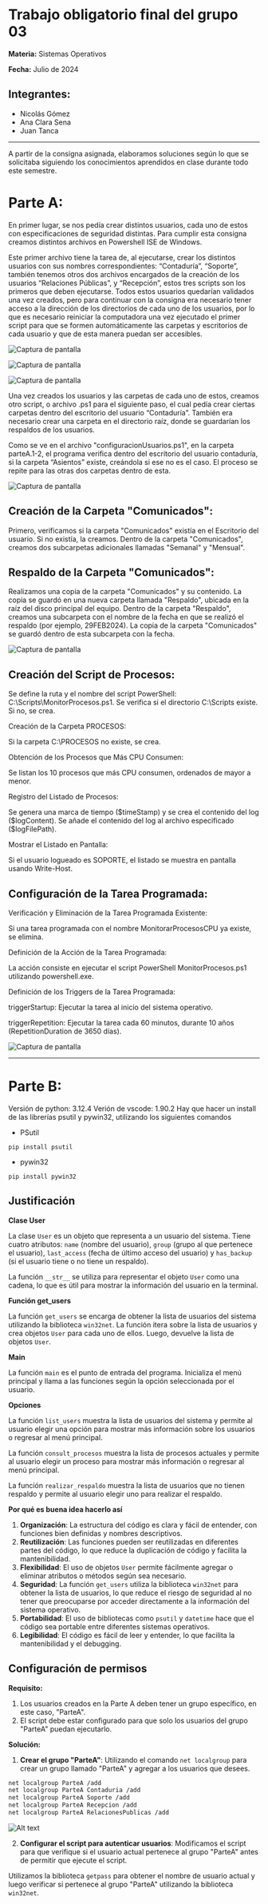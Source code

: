 # Trabajo obligatorio final del grupo 03

**Materia:** Sistemas Operativos

**Fecha:** Julio de 2024

## Integrantes:

- Nicolás Gómez
- Ana Clara Sena
- Juan Tanca

---
A partir de la consigna asignada, elaboramos soluciones según lo que se solicitaba siguiendo los conocimientos aprendidos en clase durante todo este semestre.  

# Parte A:
En primer lugar, se nos pedía crear distintos usuarios, cada uno de estos con especificaciones de seguridad distintas. Para cumplir esta consigna creamos distintos archivos en Powershell ISE de Windows.

Este primer archivo tiene la tarea de, al ejecutarse, crear los distintos usuarios con sus nombres correspondientes: “Contaduría”, “Soporte”, también tenemos otros dos archivos encargados de la creación de los usuarios “Relaciones Públicas”, y “Recepción”, estos tres scripts son los primeros que deben ejecutarse. Todos estos usuarios quedarían validados una vez creados, pero para continuar con la consigna era necesario tener acceso a la dirección de los directorios de cada uno de los usuarios, por lo que es necesario reiniciar la computadora una vez ejecutado el primer script para que se formen automáticamente las carpetas y escritorios de cada usuario y que de esta manera puedan ser accesibles.  

![Captura de pantalla](/parteA.1-2/resultadoCrearUsuarios.png)

![Captura de pantalla](/parteA.3/resultadoScriptUsuario.png)

![Captura de pantalla](/parteA.4/resultadoScriptUsuario.png)

Una vez creados los usuarios y las carpetas de cada uno de estos, creamos otro script, o archivo .ps1 para el siguiente paso, el cual pedía crear ciertas carpetas dentro del escritorio del usuario “Contaduría”. También era necesario crear una carpeta en el directorio raíz, donde se guardarían los respaldos de los usuarios.

Como se ve en el archivo "configuracionUsuarios.ps1", en la carpeta parteA.1-2, el programa verifica dentro del escritorio del usuario contaduría, si la carpeta “Asientos” existe, creándola si ese no es el caso. El proceso se repite para las otras dos carpetas dentro de esta.

![Captura de pantalla](/parteA.1-2/resultadoConfiguracionDeUsuarios.png)

## Creación de la Carpeta "Comunicados":

Primero, verificamos si la carpeta "Comunicados" existía en el Escritorio del usuario. Si no existía, la creamos.
Dentro de la carpeta "Comunicados", creamos dos subcarpetas adicionales llamadas "Semanal" y "Mensual".

## Respaldo de la Carpeta "Comunicados":

Realizamos una copia de la carpeta "Comunicados" y su contenido.
La copia se guardó en una nueva carpeta llamada "Respaldo", ubicada en la raíz del disco principal del equipo.
Dentro de la carpeta "Respaldo", creamos una subcarpeta con el nombre de la fecha en que se realizó el respaldo (por ejemplo, 29FEB2024).
La copia de la carpeta "Comunicados" se guardó dentro de esta subcarpeta con la fecha.

![Captura de pantalla](/parteA.3/resultadoScriptGestionYRespaldo.png)

## Creación del Script de Procesos:

Se define la ruta y el nombre del script PowerShell: C:\Scripts\MonitorProcesos.ps1.
Se verifica si el directorio C:\Scripts existe. Si no, se crea.

Creación de la Carpeta PROCESOS:

Si la carpeta C:\PROCESOS no existe, se crea.

Obtención de los Procesos que Más CPU Consumen:

Se listan los 10 procesos que más CPU consumen, ordenados de mayor a menor.

Registro del Listado de Procesos:

Se genera una marca de tiempo (\$timeStamp) y se crea el contenido del log (\$logContent).
Se añade el contenido del log al archivo especificado (\$logFilePath).

Mostrar el Listado en Pantalla:

Si el usuario logueado es SOPORTE, el listado se muestra en pantalla usando Write-Host.

## Configuración de la Tarea Programada:

Verificación y Eliminación de la Tarea Programada Existente:

Si una tarea programada con el nombre MonitorarProcesosCPU ya existe, se elimina.

Definición de la Acción de la Tarea Programada:

La acción consiste en ejecutar el script PowerShell MonitorProcesos.ps1 utilizando powershell.exe.

Definición de los Triggers de la Tarea Programada:

triggerStartup: Ejecutar la tarea al inicio del sistema operativo.

triggerRepetition: Ejecutar la tarea cada 60 minutos, durante 10 años (RepetitionDuration de 3650 días).

![Captura de pantalla](/parteA.5/resultadoScript2.png)

---
# Parte B:
Versión de python: 3.12.4
Verión de vscode: 1.90.2
Hay que hacer un install de las librerías psutil y pywin32, utilizando los siguientes comandos

+ PSutil
```
pip install psutil
```

+ pywin32
```
pip install pywin32
```

## Justificación

**Clase User**

La clase `User` es un objeto que representa a un usuario del sistema. Tiene cuatro atributos: `name` (nombre del usuario), `group` (grupo al que pertenece el usuario), `last_access` (fecha de último acceso del usuario) y `has_backup` (si el usuario tiene o no tiene un respaldo).

La función `__str__` se utiliza para representar el objeto `User` como una cadena, lo que es útil para mostrar la información del usuario en la terminal.

**Función get_users**

La función `get_users` se encarga de obtener la lista de usuarios del sistema utilizando la biblioteca `win32net`. La función itera sobre la lista de usuarios y crea objetos `User` para cada uno de ellos. Luego, devuelve la lista de objetos `User`.

**Main**

La función `main` es el punto de entrada del programa. Inicializa el menú principal y llama a las funciones según la opción seleccionada por el usuario.

**Opciones**

La función `list_users` muestra la lista de usuarios del sistema y permite al usuario elegir una opción para mostrar más información sobre los usuarios o regresar al menú principal.

La función `consult_procesos` muestra la lista de procesos actuales y permite al usuario elegir un proceso para mostrar más información o regresar al menú principal.

La función `realizar_respaldo` muestra la lista de usuarios que no tienen respaldo y permite al usuario elegir uno para realizar el respaldo.

**Por qué es buena idea hacerlo así**

1. **Organización**: La estructura del código es clara y fácil de entender, con funciones bien definidas y nombres descriptivos.
2. **Reutilización**: Las funciones pueden ser reutilizadas en diferentes partes del código, lo que reduce la duplicación de código y facilita la mantenibilidad.
3. **Flexibilidad**: El uso de objetos `User` permite fácilmente agregar o eliminar atributos o métodos según sea necesario.
4. **Seguridad**: La función `get_users` utiliza la biblioteca `win32net` para obtener la lista de usuarios, lo que reduce el riesgo de seguridad al no tener que preocuparse por acceder directamente a la información del sistema operativo.
5. **Portabilidad**: El uso de bibliotecas como `psutil` y `datetime` hace que el código sea portable entre diferentes sistemas operativos.
6. **Legibilidad**: El código es fácil de leer y entender, lo que facilita la mantenibilidad y el debugging.

## Configuración de permisos
**Requisito:**

1. Los usuarios creados en la Parte A deben tener un grupo específico, en este caso, "ParteA".
2. El script debe estar configurado para que solo los usuarios del grupo "ParteA" puedan ejecutarlo.

**Solución:**

1. **Crear el grupo "ParteA"**: Utilizando el comando `net localgroup` para crear un grupo llamado "ParteA" y agregar a los usuarios que desees.
```bash
net localgroup ParteA /add
net localgroup ParteA Contaduria /add
net localgroup ParteA Soporte /add
net localgroup ParteA Recepcion /add
net localgroup ParteA RelacionesPublicas /add
```
![Alt text](/parteB/image.png)

2. **Configurar el script para autenticar usuarios**: Modificamos el script para que verifique si el usuario actual pertenece al grupo "ParteA" antes de permitir que ejecute el script.

Utilizamos la biblioteca `getpass` para obtener el nombre de usuario actual y luego verificar si pertenece al grupo "ParteA" utilizando la biblioteca `win32net`.
